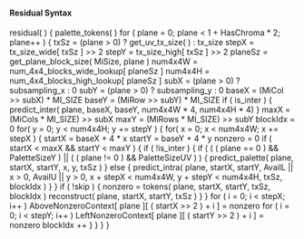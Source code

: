 #### Residual Syntax

<div class="syntax">
residual( ) {
    palette_tokens( )
    for ( plane = 0; plane < 1 + HasChroma * 2; plane++ ) {
        txSz = (plane > 0) ? get_uv_tx_size( ) : tx_size
        stepX = tx_size_wide[ txSz ] >> 2
        stepY = tx_size_high[ txSz ] >> 2
        planeSz = get_plane_block_size( MiSize, plane )
        num4x4W = num_4x4_blocks_wide_lookup[ planeSz ]
        num4x4H = num_4x4_blocks_high_lookup[ planeSz ]
        subX = (plane > 0) ? subsampling_x : 0
        subY = (plane > 0) ? subsampling_y : 0
        baseX = (MiCol >> subX) * MI_SIZE
        baseY = (MiRow >> subY) * MI_SIZE
        if ( is_inter ) {
            predict_inter( plane, baseX, baseY,
                           num4x4W * 4, num4x4H * 4)
        }
        maxX = (MiCols * MI_SIZE) >> subX
        maxY = (MiRows * MI_SIZE) >> subY
        blockIdx = 0
        for( y = 0; y < num4x4H; y += stepY ) {
            for( x = 0; x < num4x4W; x += stepX ) {
                startX = baseX + 4 * x
                startY = baseY + 4 * y
                nonzero = 0
                if ( startX < maxX && startY < maxY ) {
                    if ( !is_inter ) {
                        if ( ( ( plane == 0 ) && PaletteSizeY ) ||
                             ( ( plane != 0 ) && PaletteSizeUV ) ) {
                            predict_palette( plane, startX, startY, x, y, txSz )
                        } else {
                            predict_intra( plane, startX, startY,
                                           AvailL || x > 0,
                                           AvailU || y > 0,
                                           x + stepX < num4x4W,
                                           y + stepY < num4x4H,
                                           txSz, blockIdx )
                        }
                    }
                    if ( !skip ) {
                        nonzero = tokens( plane, startX, startY,
                                          txSz, blockIdx )
                        reconstruct( plane, startX, startY, txSz )
                    }
                }
                for ( i = 0; i < stepX; i++ )
                    AboveNonzeroContext[ plane ][ ( startX >> 2 ) + i ] = nonzero
                for ( i = 0; i < stepY; i++ )    
                    LeftNonzeroContext[ plane ][ ( startY >> 2 ) + i ] = nonzero
                blockIdx ++
            }
        }
    }
}
</div>

